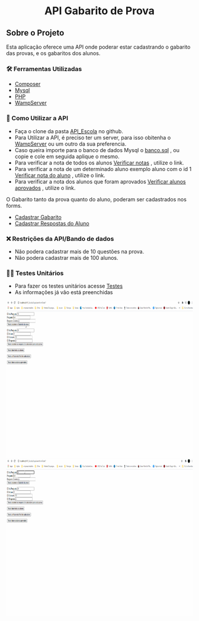 <h1 style = "text-align: center; font-weight: bold;"> API  Gabarito de Prova </h1>

##  Sobre o Projeto

Esta aplicação oferece uma API onde poderar estar cadastrando o gabarito das provas, e os gabaritos dos alunos.


### 🛠 Ferramentas Utilizadas

- [Composer](https://getcomposer.org/doc/)
- [Mysql](https://dev.mysql.com/doc/)
- [PHP](https://www.php.net/docs.php) 
- [WampServer](https://www.wampserver.com/en/)


### 🤔 Como Utilizar a API

- Faça o clone da pasta [API_Escola](https://github.com/BrunoBastos97/API_Escola) no github.
- Para Utilizar a API, é preciso ter um server, para isso obitenha o [WampServer](https://www.wampserver.com/en/) ou um outro da sua preferencia.
- Caso queira importe para o banco de dados Mysql o [banco.sql](https://github.com/BrunoBastos97/API_Escola/blob/main/banco.sql) , ou copie e cole em seguida aplique o mesmo.
- Para verificar a nota de todos os alunos [Verificar notas](http://localhost/API_escola/public_html/api/aluno) , utilize o link.
- Para verificar a nota de um determinado aluno exemplo aluno com o id 1 [Verificar nota do aluno](http://localhost/API_Escola/public_html/api/aluno/1) , utilize o link.
- Para verificar a nota dos alunos que foram aprovados [Verificar alunos aprovados](http://localhost/API_Escola/public_html/api/aluno/aprovados) , utilize o link.

O Gabarito tanto da prova quanto do aluno, poderam ser cadastrados nos forms. 
- [Cadastrar Gabarito](http://localhost/API_Escola/App/view/formCadastraGabarito)
- [Cadastrar Respostas do Aluno](http://localhost/API_Escola/App/view/formCadastraRespostasAluno) 

### ❌ Restrições da API/Bando de dados

- Não podera cadastrar mais de 10 questões na prova.
- Não podera cadastrar mais de 100 alunos.

### 🕵️‍♂️ Testes Unitários 

- Para fazer os testes unitários acesse [Testes](http://localhost/API_Escola/App/view/formTeste.php)  
- As informações já vão está preenchidas

<div align="center">
    <img src="github/TesteUnitario.gif"
    alt="Teste Unitario" height="425">    
    <img src="github/TesteUnitarioFalha.gif"
    alt="Teste Unitario Falha" height="425">
</div>


